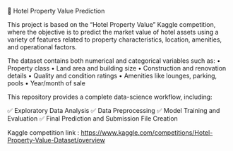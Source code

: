 🏨 Hotel Property Value Prediction

This project is based on the “Hotel Property Value” Kaggle competition, where the objective is to predict the market value of hotel assets using a variety of features related to property characteristics, location, amenities, and operational factors.

The dataset contains both numerical and categorical variables such as:
• Property class
• Land area and building size
• Construction and renovation details
• Quality and condition ratings
• Amenities like lounges, parking, pools
• Year/month of sale

This repository provides a complete data-science workflow, including:

✅ Exploratory Data Analysis
✅ Data Preprocessing
✅ Model Training and Evaluation 
✅ Final Prediction and Submission File Creation

Kaggle competition link : https://www.kaggle.com/competitions/Hotel-Property-Value-Dataset/overview

